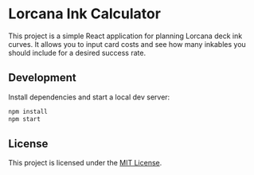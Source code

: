 # Lorcana Ink Calculator

This project is a simple React application for planning Lorcana deck ink curves. It allows you to input card costs and see how many inkables you should include for a desired success rate.

## Development

Install dependencies and start a local dev server:

```bash
npm install
npm start
```

## License

This project is licensed under the [MIT License](LICENSE).
